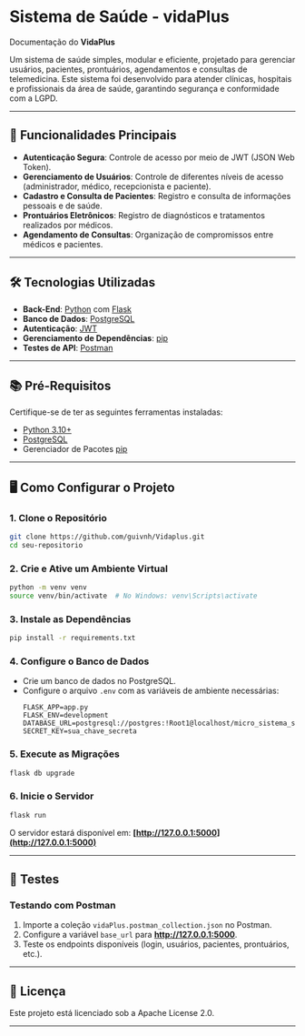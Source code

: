 # Sistema de Saúde - vidaPlus

Documentação do **VidaPlus**

Um sistema de saúde simples, modular e eficiente, projetado para gerenciar usuários, pacientes, prontuários, agendamentos e consultas de telemedicina. Este sistema foi desenvolvido para atender clínicas, hospitais e profissionais da área de saúde, garantindo segurança e conformidade com a LGPD.

---

## 🚀 Funcionalidades Principais

- **Autenticação Segura**: Controle de acesso por meio de JWT (JSON Web Token).
- **Gerenciamento de Usuários**: Controle de diferentes níveis de acesso (administrador, médico, recepcionista e paciente).
- **Cadastro e Consulta de Pacientes**: Registro e consulta de informações pessoais e de saúde.
- **Prontuários Eletrônicos**: Registro de diagnósticos e tratamentos realizados por médicos.
- **Agendamento de Consultas**: Organização de compromissos entre médicos e pacientes.

---

## 🛠️ Tecnologias Utilizadas

- **Back-End**: [Python](https://www.python.org/) com [Flask](https://flask.palletsprojects.com/)
- **Banco de Dados**: [PostgreSQL](https://www.postgresql.org/)
- **Autenticação**: [JWT](https://jwt.io/)
- **Gerenciamento de Dependências**: [pip](https://pypi.org/project/pip/)
- **Testes de API**: [Postman](https://www.postman.com/)

---

## 📚 Pré-Requisitos

Certifique-se de ter as seguintes ferramentas instaladas:

- [Python 3.10+](https://www.python.org/downloads/)
- [PostgreSQL](https://www.postgresql.org/download/)
- Gerenciador de Pacotes [pip](https://pip.pypa.io/en/stable/installation/)

---

## 🖥️ Como Configurar o Projeto

### 1. Clone o Repositório
```bash
git clone https://github.com/guivnh/Vidaplus.git
cd seu-repositorio
```

### 2. Crie e Ative um Ambiente Virtual
```bash
python -m venv venv
source venv/bin/activate  # No Windows: venv\Scripts\activate
```

### 3. Instale as Dependências
```bash
pip install -r requirements.txt
```

### 4. Configure o Banco de Dados
- Crie um banco de dados no PostgreSQL.
- Configure o arquivo `.env` com as variáveis de ambiente necessárias:
  ```env
  FLASK_APP=app.py
  FLASK_ENV=development
  DATABASE_URL=postgresql://postgres:!Root1@localhost/micro_sistema_saude
  SECRET_KEY=sua_chave_secreta
  ```

### 5. Execute as Migrações
```bash
flask db upgrade
```

### 6. Inicie o Servidor
```bash
flask run
```

O servidor estará disponível em: **[http://127.0.0.1:5000](http://127.0.0.1:5000)**

---

## 🧪 Testes

### Testando com Postman
1. Importe a coleção `vidaPlus.postman_collection.json` no Postman.
2. Configure a variável `base_url` para **http://127.0.0.1:5000**.
3. Teste os endpoints disponíveis (login, usuários, pacientes, prontuários, etc.).

---

## 📄 Licença

Este projeto está licenciado sob a Apache License 2.0.

---
